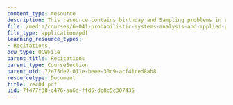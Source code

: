 ```yaml
---
content_type: resource
description: This resource contains birthday and Sampling problems in recitaion four.
file: /media/courses/6-041-probabilistic-systems-analysis-and-applied-probability-spring-2006/7f477f38c476aa6dffd5dc8c5c307435_rec04.pdf
file_type: application/pdf
learning_resource_types:
- Recitations
ocw_type: OCWFile
parent_title: Recitations
parent_type: CourseSection
parent_uid: 72e75de2-011e-beee-30c9-acf41ced8ab8
resourcetype: Document
title: rec04.pdf
uid: 7f477f38-c476-aa6d-ffd5-dc8c5c307435
---
```

